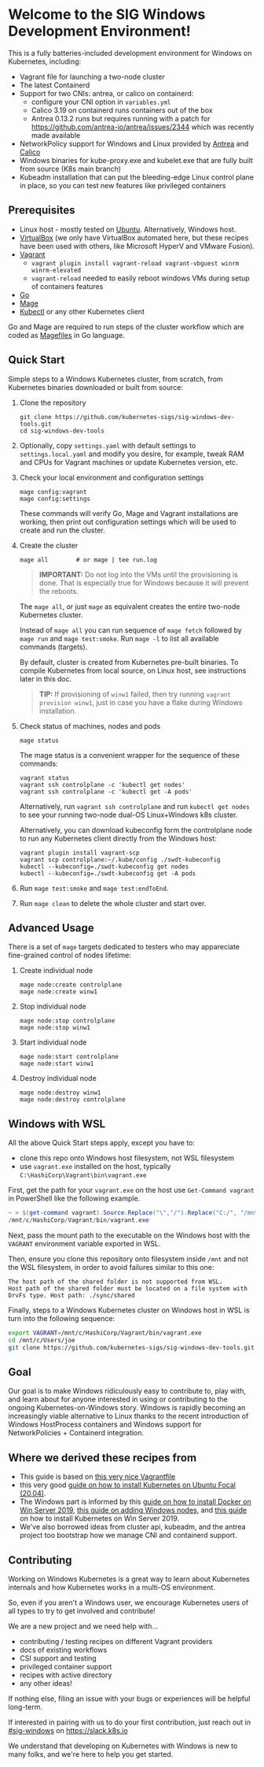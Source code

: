 # Welcome to the SIG Windows Development Environment!

This is a fully batteries-included development environment for Windows on Kubernetes, including:

- Vagrant file for launching a two-node cluster
- The latest Containerd
- Support for two CNIs: antrea, or calico on containerd:
  - configure your CNI option in `variables.yml`
  - Calico 3.19 on containerd runs containers out of the box
  - Antrea 0.13.2 runs but requires running with a patch for https://github.com/antrea-io/antrea/issues/2344 which was recently made available
- NetworkPolicy support for Windows and Linux provided by [Antrea](https://antrea.io) and [Calico](https://www.tigera.io/project-calico/)
- Windows binaries for kube-proxy.exe and kubelet.exe that are fully built from source (K8s main branch)
- Kubeadm installation that can put the bleeding-edge Linux control plane in place, so you can test new features like privileged containers

## Prerequisites

- Linux host - mostly tested on [Ubuntu](#ubuntu). Alternatively, Windows host.
- [VirtualBox](https://www.virtualbox.org/wiki/Downloads) (we only have VirtualBox automated here, but these recipes have been used with others, like Microsoft HyperV and VMware Fusion).
- [Vagrant](https://www.vagrantup.com/downloads)
  - `vagrant plugin install vagrant-reload vagrant-vbguest winrm winrm-elevated`
  - `vagrant-reload` needed to easily reboot windows VMs during setup of containers features
- [Go](https://go.dev)
- [Mage](https://magefile.org)
- [Kubectl](https://kubernetes.io/docs/tasks/tools/#kubectl) or any other Kubernetes client

Go and Mage are required to run steps of the cluster workflow which are coded as [Magefiles](https://magefile.org) in Go language.

## Quick Start

Simple steps to a Windows Kubernetes cluster, from scratch, from Kubernetes binaries downloaded or built from source:

1. Clone the repository

    ```console
    git clone https://github.com/kubernetes-sigs/sig-windows-dev-tools.git
    cd sig-windows-dev-tools
   ```

2. Optionally, copy `settings.yaml` with default settings to `settings.local.yaml` and modify you desire,
    for example, tweak RAM and CPUs for Vagrant machines or update Kubernetes version, etc.

3. Check your local environment and configuration settings

    ```console
    mage config:vagrant
    mage config:settings
    ```

    These commands will verify Go, Mage and Vagrant installations are working, then print out
    configuration settings which will be used to create and run the cluster.

4. Create the cluster

    ```console
    mage all        # or mage | tee run.log
    ```

    > **IMPORTANT:** Do not log into the VMs until the provisioning is done. That is especially true for Windows because it will prevent the reboots.

    The `mage all`, or just `mage` as equivalent creates the entire two-node Kubernetes cluster.

    Instead of `mage all` you can run sequence of `mage fetch` followed by `mage run` and `mage test:smoke`.
    Run `mage -l` to list all available commands (targets).

    By default, cluster is created from Kubernetes pre-built binaries.
    To compile Kubernetes from local source, on Linux host, see instructions later in this doc.

    > **TIP:** If provisioning of `winw1` failed, then try running `vagrant provision winw1`, just in case you have a flake during Windows installation.

5. Check status of machines, nodes and pods

    ```console
    mage status
    ```

    The mage status is a convenient wrapper for the sequence of these commands:

    ```console
    vagrant status
    vagrant ssh controlplane -c 'kubectl get nodes'
    vagrant ssh controlplane -c 'kubectl get -A pods'
    ```

    Alternatively, run `vagrant ssh controlplane` and run `kubectl get nodes` to see your running two-node dual-OS Linux+Windows k8s cluster.

    Alternatively, you can download kubeconfig form the controlplane node to run any Kubernetes client directly from the Windows host:

    ```console
    vagrant plugin install vagrant-scp
    vagrant scp controlplane:~/.kube/config ./swdt-kubeconfig
    kubectl --kubeconfig=./swdt-kubeconfig get nodes
    kubectl --kubeconfig=./swdt-kubeconfig get -A pods
    ```

6. Run `mage test:smoke` and `mage test:endToEnd`.

7. Run `mage clean` to delete the whole cluster and start over.

## Advanced Usage

There is a set of `mage` targets dedicated to testers who may appareciate fine-grained control of nodes lifetime:

1. Create individual node

    ```console
    mage node:create controlplane
    mage node:create winw1
    ```

2. Stop individual node

    ```console
    mage node:stop controlplane
    mage node:stop winw1
    ```

3. Start individual node

    ```console
    mage node:start controlplane
    mage node:start winw1
    ```

4. Destroy individual node

    ```console
    mage node:destroy winw1
    mage node:destroy controlplane
    ```

## Windows with WSL

All the above Quick Start steps apply, except you have to:

- clone this repo onto Windows host filesystem, not WSL filesystem
- use `vagrant.exe` installed on the host, typically `C:\HashiCorp\Vagrant\bin\vagrant.exe`

First, get the path for your `vagrant.exe` on the host use `Get-Command vagrant` in PowerShell like the following example.

```powershell
~ > $(get-command vagrant).Source.Replace("\","/").Replace("C:/", "/mnt/c/")
/mnt/c/HashiCorp/Vagrant/bin/vagrant.exe
```

Next, pass the mount path to the executable on the Windows host with the `VAGRANT` environment variable exported in WSL.

Then, ensure you clone this repository onto filesystem inside `/mnt` and not the WSL filesystem, in order to avoid failures similar to this one:

```console
The host path of the shared folder is not supported from WSL.
Host path of the shared folder must be located on a file system with
DrvFs type. Host path: ./sync/shared
```

Finally, steps to a Windows Kubernetes cluster on Windows host in WSL is turn into the following sequence:

```bash
export VAGRANT=/mnt/c/HashiCorp/Vagrant/bin/vagrant.exe
cd /mnt/c/Users/joe
git clone https://github.com/kubernetes-sigs/sig-windows-dev-tools.git
```

## Goal

Our goal is to make Windows ridiculously easy to contribute to, play with, and learn about for anyone interested
in using or contributing to the ongoing Kubernetes-on-Windows story. Windows is rapidly becoming an increasingly
viable alternative to Linux thanks to the recent introduction of Windows HostProcess containers and Windows support for NetworkPolicies + Containerd integration.

## Where we derived these recipes from

- This guide is based on [this very nice Vagrantfile](https://gist.github.com/danielepolencic/ef4ddb763fd9a18bf2f1eaaa2e337544)
- this very good [guide on how to install Kubernetes on Ubuntu Focal (20.04)](https://github.com/mialeevs/kubernetes_installation). 
- The Windows part is informed by this [guide on how to install Docker on Win Server 2019](https://www.hostafrica.co.za/blog/new-technologies/how-to-install-docker-on-linux-and-windows/#win), [this guide on adding Windows nodes](https://kubernetes.io/docs/tasks/administer-cluster/kubeadm/adding-windows-nodes/), and [this guide](https://www.hostafrica.co.za/blog/new-technologies/install-kubernetes-cluster-windows-server-worker-nodes/) on how to install Kubernetes on Win Server 2019.
- We've also borrowed ideas from cluster api, kubeadm, and the antrea project too bootstrap how we manage CNI and containerd support.

## Contributing

Working on Windows Kubernetes is a great way to learn about Kubernetes internals and how Kubernetes works in a multi-OS environment.  

So, even if you aren't a Windows user, we encourage Kubernetes users of all types to try to get involved and contribute!

We are a new project and we need help with...

- contributing / testing recipes on different Vagrant providers
- docs of existing workflows
- CSI support and testing
- privileged container support
- recipes with active directory
- any other ideas!

If nothing else, filing an issue with your bugs or experiences will be helpful long-term.

If interested in pairing with us to do your first contribution, just reach out in [#sig-windows](https://kubernetes.slack.com/archives/C0SJ4AFB7) on https://slack.k8s.io

We understand that developing on Kubernetes with Windows is new to many folks, and we're here to help you get started.
